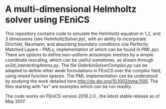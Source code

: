 # A multi-dimensional Helmholtz solver using FEniCS 

This repository contains code to simulate the Helmholtz equation in 1,2, and 3 dimensions (see *HelmholtzSolver.py*), with an ability to incorporate Dirichlet, Neumann, and absorbing boundary conditions (via Perfectly Matched Layers - PMLs, implementation of which can be found in *PML.py*).  There are options to define non-uniform anisotropic meshes by a simple coordinate rescaling, which can be useful sometimes, as shown through *ex2d_interactingAtoms.py*. The file *GalerkinSolverComplex.py* can be adapted to define other weak formulations in FEniCS over the complex field, using mixed function spaces.  The PML implementation can be understood by studying the work detailed here <http://dx.doi.org/10.1002/nme.1105>. The files starting with "ex" are examples which can be run readily.

The code works on FEniCS version 2016.2.0 , the latest stable release as of May 2017.
